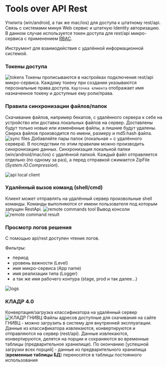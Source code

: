 # Tools over API Rest
Утилита (win/android, а так же mac/ios) для доступа к штатному rest/api. Связь с системами минуя Web сервис и штатную Identity авторизацию. В данном случае используется токен доступа для rest/api микро-сервиса с применением [RBAC](https://ru.wikipedia.org/wiki/%D0%A3%D0%BF%D1%80%D0%B0%D0%B2%D0%BB%D0%B5%D0%BD%D0%B8%D0%B5_%D0%B4%D0%BE%D1%81%D1%82%D1%83%D0%BF%D0%BE%D0%BC_%D0%BD%D0%B0_%D0%BE%D1%81%D0%BD%D0%BE%D0%B2%D0%B5_%D1%80%D0%BE%D0%BB%D0%B5%D0%B9).

Инструмент для взаимодействия с удалённой информационной системой.

### Токены доступа
![tokens](./img/tools-config-connections.png)
Токены прописываются в настройках подключения rest/api микро-сервиса.
Каждому токену при создании указываются персональные права доступа. `Карточка клиента` отображает имя назначенное токену и доступные ему роли/права.

### Правила синхронизации файлов/папок
Скачивание файлов, например бекапов, с удалённого сервера к себе на устройство или доставка локальных файлов на сервер. Доставлены будут только новые или изменённые файлы, а лишние будут удалены. Сверка файлов производится по имени, размеру и md5:hash файла.
![sync files](./img/tools-sync-folders-list.png)
Добавляйте пары папок (локальная + с удалённого сервера). В последствии по этим правилам можно производить синхронизацию данных. Синхронизация локальной папки (win/android/mac/ios) с удалённой папкой. Каждый файл отправляется отдельно (по одному за раз), а перед отправкой сжимается ZipFile (*System.IO.Compression*).

![api local client](./img/tools-sync-folders.png)

### Удалённый вызов команд (shell/cmd)
Клиент может отправлять на удалённый сервер произвольные shell команды. Команды выполняются от имени пользователя под которым запущен RestApi.
![remote commands tool](./img/tools-commands-view.png)
Вывод консоли
![remote command result](./img/tools-command-result.png)

### Просмотр логов решения
С помощью api/rest доступен чтение логов.

Фильтры:
- период
- уровень важности (Level)
- имя микро-сервиса (App name)
- имя реализации типа (Logger)
- а так же имя рабочего контура (stage, prod и так далее...)

![logs](./img/tools-logs-read.png)

### КЛАДР 4.0
Конвертация/загрузка классификатора на удалённый сервер
![КЛАДР ГНИВЦ](./img/kladr-files-dbf.png)
Файлы адресов доступные для скачивания на сайте ГНИВЦ - можно загрузить в систему для внутренней эксплуатации.
Данные из классификатора извлекаются, конвертируются и отправляются на сервер (rest/api).
Данные извлекаются, конвертируются, делятся на порции и сохраняются во временные таблицы (предварительное хранилище). По окончанию [успешной загрузки всех порций] - данные из предварительного хранилища (**временные таблицы БД**) переносятся в таблицы постоянного использования